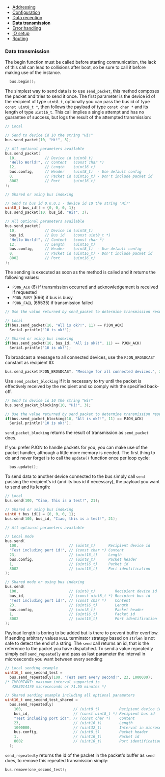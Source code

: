 - [Addressing](/documentation/addressing.md)
- [Configuration](/documentation/configuration.md)
- [Data reception](/documentation/data-reception.md)
- **[Data transmission](/documentation/data-transmission.md)**
- [Error handling](/documentation/error-handling.md)
- [IO setup](/documentation/io-setup.md)
- [Routing](/documentation/routing.md)

### Data transmission
The begin function must be called before starting communication, the lack of this call can lead to collisions after boot, so be sure to call it before making use of the instance.
```cpp  
  bus.begin();
```
The simplest way to send data is to use `send_packet`, this method composes the packet and tries to send it once. The first parameter is the device id of the recipient of type `uint8_t`, optionally you can pass the bus id of type `const uint8_t *`, then follows the payload of type `const char *` and its length of type `uint16_t`. This call implies a single attempt and has no guarantee of success, but logs the result of the attempted transmission:
```cpp
// Local

// Send to device id 10 the string "Hi!"
bus.send_packet(10, "Hi!", 3);

// All optional parameters available
bus.send_packet(
  10,             // Device id (uint8_t)
  "Hello World!", // Content   (const char *)
  12,             // Length    (uint16_t)
  bus.config,     // Header    (uint8_t)  - Use default config
  0,              // Packet id (uint16_t) - Don't include packet id
  8002            // Port      (uint16_t)
);

// Shared or using bus indexing

// Send to bus id 0.0.0.1 - device id 10 the string "Hi!"
uint8_t bus_id[] = {0, 0, 0, 1};
bus.send_packet(10, bus_id, "Hi!", 3);

// All optional parameters available
bus.send_packet(
  10,             // Device id (uint8_t)
  bus_id,         // Bus id    (const uint8_t *)
  "Hello World!", // Content   (const char *)
  12,             // Length    (uint16_t)
  bus.config,     // Header    (uint8_t)  - Use default config
  0,              // Packet id (uint16_t) - Don't include packet id
  8002            // Port      (uint16_t)
);
```
The sending is executed as soon as the method is called and it returns the following values:
- `PJON_ACK` (6) if transmission occurred and acknowledgement is received if requested
- `PJON_BUSY` (666) if bus is busy
- `PJON_FAIL` (65535) if transmission failed

```cpp
// Use the value returned by send_packet to determine transmission result

// Local
if(bus.send_packet(10, "All is ok?!", 11) == PJON_ACK)
  Serial.println("10 is ok!");

// Shared or using bus indexing
if(bus.send_packet(10, bus_id, "All is ok?!", 11) == PJON_ACK)
  Serial.println("10 is ok!");
```

To broadcast a message to all connected devices, use the `PJON_BROADCAST` constant as recipient ID:
```cpp
bus.send_packet(PJON_BROADCAST, "Message for all connected devices.", 34);
```

Use `send_packet_blocking` if it is necessary to try until the packet is effectively received by the recipient and so comply with the specified back-off.
```cpp
// Send to device id 10 the string "Hi!"
bus.send_packet_blocking(10, "Hi!", 3);

// Use the value returned by send_packet to determine transmission result
if(bus.send_packet_blocking(10, "All is ok?!", 11) == PJON_ACK)
  Serial.println("10 is ok!");
```
`send_packet_blocking` returns the result of transmission as `send_packet` does.

If you prefer PJON to handle packets for you, you can make use of the packet handler, although a little more memory is needed. The first thing to do and never forget is to call the `update()` function once per loop cycle:
```cpp  
  bus.update();
```
To send data to another device connected to the bus simply call `send` passing the recipient's id (and its bus id if necessary), the payload you want to send and its length:
```cpp
// Local
bus.send(100, "Ciao, this is a test!", 21);

// Shared or using bus indexing
uint8_t bus_id[] = {0, 0, 0, 1};
bus.send(100, bus_id, "Ciao, this is a test!", 21);

// All optional parameters available

// Local mode
bus.send(
  100,                       // (uint8_t)      Recipient device id
  "Test including port id!", // (const char *) Content
  23,                        // (uint16_t)     Length
  bus.config,                // (uint8_t)      Packet header
  1,                         // (uint16_t)     Packet id
  8002                       // (uint16_t)     Port identification
);

// Shared mode or using bus indexing
bus.send(
  100,                       // (uint8_t)         Recipient device id
  bus_id,                    // (const uint8_t *) Recipient bus id
  "Test including port id!", // (const char *)    Content
  23,                        // (uint16_t)        Length
  bus.config,                // (uint8_t)         Packet header
  1,                         // (uint16_t)        Packet id
  8002                       // (uint16_t)        Port identification
);

```
Payload length is boring to be added but is there to prevent buffer overflow. If sending arbitrary values `NULL` terminator strategy based on `strlen` is not safe to detect the end of a string. The `send` call returns an id, that is the reference to the packet you have dispatched. To send a value repeatedly simply call `send_repeatedly` and pass as last parameter the interval in microseconds you want between every sending:
```cpp
// Local sending example
uint16_t one_second_test =
  bus.send_repeatedly(100, "Test sent every second!", 23, 1000000);
/* IMPORTANT: maximum interval supported is
   4293014170 microseconds or 71.55 minutes */

// Shared sending example including all optional parameters
uint16_t one_second_test_shared =
  bus.send_repeatedly(
    100,                       // (uint8_t)         Recipient device id
    bus_id,                    // (const uint8_t *) Recipient bus id
    "Test including port id!", // (const char *)    Content
    23,                        // (uint16_t)        Length
    1000000,                   // (uint32_t)        Interval in microseconds
    bus.config,                // (uint8_t)         Packet header
    1,                         // (uint16_t)        Packet id
    8002                       // (uint16_t)        Port identification
  );
```
`send_repeatedly` returns the id of the packet in the packet's buffer as `send` does, to remove this repeated transmission simply:
```cpp
bus.remove(one_second_test);
```
